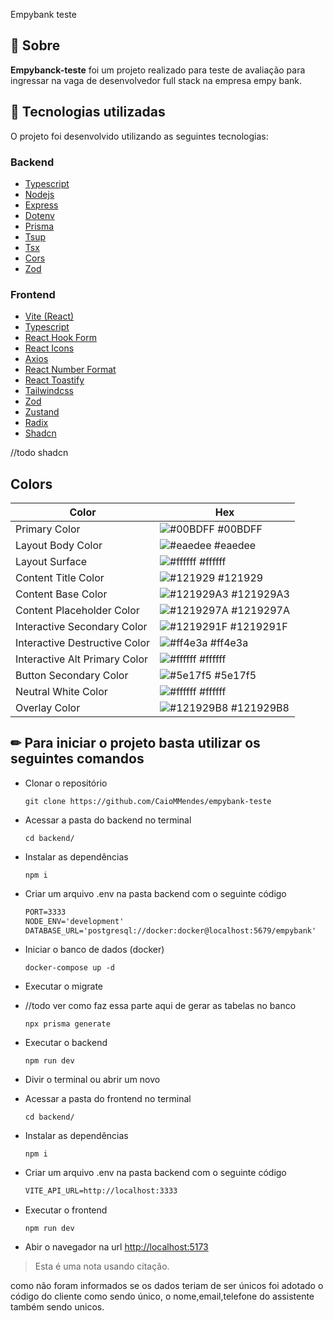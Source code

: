 Empybank teste

## 📌 Sobre

**Empybanck-teste** foi um projeto realizado para teste de avaliação para ingressar na vaga de desenvolvedor full stack na empresa empy bank.

## 🚀 Tecnologias utilizadas

O projeto foi desenvolvido utilizando as seguintes tecnologias:

### Backend

- [Typescript](https://www.typescriptlang.org/)
- [Nodejs](https://nodejs.org/en)
- [Express](https://expressjs.com/pt-br/)
- [Dotenv](https://github.com/motdotla/dotenv)
- [Prisma](https://www.prisma.io/)
- [Tsup](https://tsup.egoist.dev/)
- [Tsx](https://github.com/privatenumber/tsx)
- [Cors](https://github.com/expressjs/cors)
- [Zod](https://zod.dev/)
  
### Frontend

- [Vite (React)](https://vitejs.dev/)
- [Typescript](https://www.typescriptlang.org/)
- [React Hook Form](https://react-hook-form.com/)
- [React Icons](https://react-icons.github.io/react-icons/)
- [Axios](https://axios-http.com/ptbr/docs/intro)
- [React Number Format](https://github.com/s-yadav/react-number-format)
- [React Toastify](https://fkhadra.github.io/react-toastify/introduction/)
- [Tailwindcss](https://tailwindcss.com/)
- [Zod](https://zod.dev/)
- [Zustand](https://zustand-demo.pmnd.rs/)
- [Radix](https://www.radix-ui.com/)
- [Shadcn](https://ui.shadcn.com/)

//todo shadcn
  
## Colors

| Color             | Hex                                                                |
| ----------------- | ------------------------------------------------------------------ |
| Primary Color | ![#00BDFF](https://via.placeholder.com/10/00BDFF?text=+) #00BDFF |
| Layout Body Color | ![#eaedee](https://via.placeholder.com/10/eaedee?text=+) #eaedee |
| Layout Surface | ![#ffffff](https://via.placeholder.com/10/ffffff?text=+) #ffffff |
| Content Title Color | ![#121929](https://via.placeholder.com/10/121929?text=+) #121929 |
| Content Base Color | ![#121929A3](https://via.placeholder.com/10/121929A3?text=+) #121929A3 |
| Content Placeholder Color | ![#1219297A](https://via.placeholder.com/10/1219297A?text=+) #1219297A |
| Interactive Secondary Color | ![#1219291F](https://via.placeholder.com/10/1219291F?text=+) #1219291F |
| Interactive Destructive Color | ![#ff4e3a](https://via.placeholder.com/10/ff4e3a?text=+) #ff4e3a |
| Interactive Alt Primary Color | ![#ffffff](https://via.placeholder.com/10/ffffff?text=+) #ffffff |
| Button Secondary Color | ![#5e17f5](https://via.placeholder.com/10/5e17f5?text=+) #5e17f5 |
| Neutral White Color | ![#ffffff](https://via.placeholder.com/10/ffffff?text=+) #ffffff |
| Overlay Color | ![#121929B8](https://via.placeholder.com/10/121929B8?text=+) #121929B8 |

## ✏ Para iniciar o projeto basta utilizar os seguintes comandos

- Clonar o repositório

    <pre><code>git clone https://github.com/CaioMMendes/empybank-teste</code></pre>

- Acessar a pasta do backend no terminal
    <pre><code>cd backend/</code></pre>

- Instalar as dependências
    <pre><code>npm i</code></pre>

- Criar um arquivo .env na pasta backend com o seguinte código

    ```md
    PORT=3333
    NODE_ENV='development'
    DATABASE_URL='postgresql://docker:docker@localhost:5679/empybank'
    ```

- Iniciar o banco de dados (docker)
    <pre><code>docker-compose up -d</code></pre>

- Executar o migrate
- //todo ver como faz essa parte aqui de gerar as tabelas no banco
    <pre><code>npx prisma generate</code></pre>

- Executar o backend
    <pre><code>npm run dev </code></pre>

- Divir o terminal ou abrir um novo

- Acessar a pasta do frontend no terminal
    <pre><code>cd backend/</code></pre>

- Instalar as dependências
    <pre><code>npm i</code></pre>

- Criar um arquivo .env na pasta backend com o seguinte código

    ```md
    VITE_API_URL=http://localhost:3333
    ```

- Executar o frontend
    <pre><code>npm run dev </code></pre>

- Abir o navegador na url [http://localhost:5173](http://localhost:5173)

> Esta é uma nota usando citação.

como não foram informados se os dados teriam de ser únicos foi adotado o código do cliente como sendo único, o nome,email,telefone do assistente também sendo unicos.

